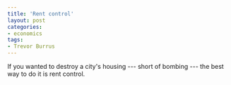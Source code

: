 ```yaml
---
title: 'Rent control'
layout: post
categories:
- economics
tags:
- Trevor Burrus
---
```


If you wanted to destroy a city's housing --- short of bombing --- the best way to do it is rent control.